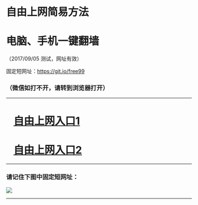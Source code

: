 ﻿# 自由上网简易方法

# 电脑、手机一键翻墙

（2017/09/05 测试，网址有效）

固定短网址：https://git.io/free99

### （微信如打不开，请转到浏览器打开）


***





# &nbsp;&nbsp; <a href="http://ft252179030.fwq-tz1001.xyz/fwqtz01.html?t=090500129800 " target="_blank">自由上网入口1</a>
# &nbsp;&nbsp; <a href="http://ft525611197.fwq-tz1002.xyz/fwqtz02.html?t=090500125991 " target="_blank">自由上网入口2</a>
***

### 请记住下图中固定短网址：

<img src="https://s3-us-west-2.amazonaws.com/fwq-1001/yjfq-20170905okok.png" /> 


***

